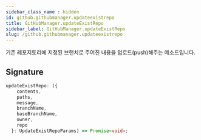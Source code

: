 ```yaml
---
sidebar_class_name : hidden
id: github.githubmanager.updateexistrepo
title: GitHubManager.updateExistRepo
sidebar_label: GitHubManager.updateExistRepo
slug: /github.githubmanager.updateexistrepo
---
```






기존 레포지토리에 지정된 브랜치로 주어진 내용을 업로드(push)해주는 메소드입니다.

## Signature

```typescript
updateExistRepo: ({
    contents,
    paths,
    message,
    branchName,
    baseBranchName,
    owner,
    repo
  }: UpdateExistRepoParams) => Promise<void>;
```
